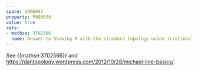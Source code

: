 ```yaml
---
space: S000063
property: P000030
value: true
refs:
- mathse: 3702566
  name: Answer to Showing R with the standard topology union irrational subsets is normal.
---
```


See {{mathse:3702566}} and
<https://dantopology.wordpress.com/2012/10/28/michael-line-basics/>.
